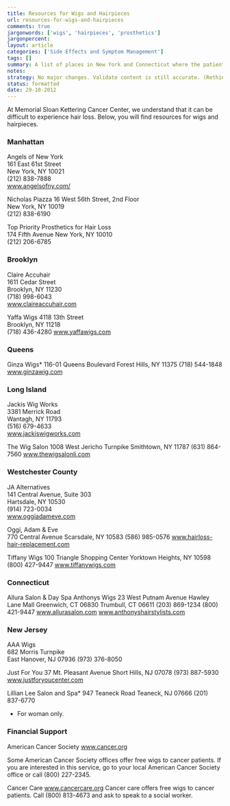 ```yaml
---
title: Resources for Wigs and Hairpieces
url: resources-for-wigs-and-hairpieces
comments: true
jargonwords: ['wigs', 'hairpieces', 'prosthetics']
jargonpercent:
layout: article
categories: ['Side Effects and Symptom Management']
tags: []
summary: A list of places in New York and Connecticut where the patient can purchase a wig. 
notes:
strategy: No major changes. Validate content is still accurate. (Rethink? No. Some re-writing? No. Graphics or diagrams? No. Photography? No. Podcast or audio? No. Video? No)
status: formatted
date: 29-10-2012
---
```

At Memorial Sloan Kettering Cancer Center, we understand that it can be difficult to experience hair loss. Below, you will find resources for wigs and hairpieces.  

### Manhattan
Angels of New York			
161 East 61st Street				
New York, NY 10021				
(212) 838-7888				
www.angelsofny.com/

Nicholas Piazza	
16 West 56th Street, 2nd Floor	
New York, NY 10019	
(212) 838-6190

Top Priority Prosthetics for Hair Loss				
174 Fifth Avenue
New York, NY 10010   					
(212) 206-6785
 

### Brooklyn
Claire Accuhair			
1611 Cedar Street			
Brooklyn, NY	11230				
(718) 998-6043				
www.claireaccuhair.com			

Yaffa Wigs
4118 13th Street			
Brooklyn, NY 11218	
(718) 436-4280 
www.yaffawigs.com

### Queens
Ginza Wigs*
116-01 Queens Boulevard
Forest Hills, NY 11375
(718) 544-1848
www.ginzawig.com
			

### Long Island
Jackis Wig Works 				
3381 Merrick Road					
Wantagh, NY 11793							
(516) 679-4633				
www.jackiswigworks.com     			

The Wig Salon
1008 West Jericho Turnpike
Smithtown, NY 11787
(631) 864-7560
www.thewigsalonli.com

### Westchester County
JA Alternatives  								 
141 Central Avenue, Suite 303 						
Hartsdale, NY 10530						
(914) 723-0034					
www.oggiadameve.com				

Oggi, Adam & Eve   
770 Central Avenue
Scarsdale, NY 10583	
(586) 985-0576
www.hairloss-hair-replacement.com

Tiffany Wigs 
100 Triangle Shopping Center
Yorktown Heights, NY  10598
(800) 427-9447
www.tiffanywigs.com


### Connecticut
Allura Salon & Day Spa				Anthonys Wigs 
23 West Putnam Avenue				Hawley Lane Mall
Greenwich, CT 06830					Trumbull, CT 06611
(203) 869-1234					(800) 421-9447
www.allurasalon.com					www.anthonyshairstylists.com


### New Jersey

AAA Wigs						
682 Morris Turnpike										
East Hanover, NJ 07936
(973) 376-8050						

Just For You
37 Mt. Pleasant Avenue
Short Hills, NJ 07078
(973) 887-5930
www.justforyoucenter.com

Lillian Lee Salon and Spa*
947 Teaneck Road
Teaneck, NJ 07666
(201) 837-6770

* For woman only.


### Financial Support
American Cancer Society 
www.cancer.org

Some American Cancer Society offices offer free wigs to cancer patients. If you are interested in this service, go to your local American Cancer Society office or call (800) 227-2345.

Cancer Care 
www.cancercare.org
Cancer care offers free wigs to cancer patients. Call (800) 813-4673 and ask to speak to a social worker.




